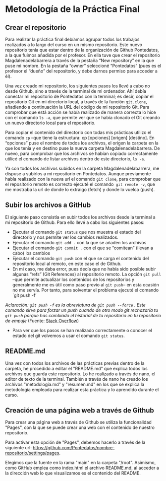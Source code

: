# **Metodología de la Práctica Final**

## **Crear el repositorio**

Para realizar la práctica final debíamos agrupar todos los trabajos realizados a lo largo del curso en un mismo repositorio. Este nuevo repositorio tenía que estar dentro de la organización de Github Pontedatos, a la que fuimos añadida por el profesor. En ella tuve que crear el repositorio Magdalenadelabarrera a través de la pestaña “New repository” en la que puse mi nombre. En la pestaña “owner” seleccioné “Pontedatos” (pues es el profesor el “dueño” del repositorio, y debe darnos permiso para acceder a él).

Una vez creado mi repositorio, los siguientes pasos los llevé a cabo no desde Github, sino a través de la terminal de mi ordenador. Ahí debía conectar mi repositorio de Pontedatos con la terminal; es decir, copiar el repositorio Git en mi directorio local, a través de la función `git.clone`, añadiendo a continuación la URL del código de mi repositorio Git. Para comprobar que está acción se había realizado de manera correcta lo hice con el comando `ls -a`, que permite ver que se había clonado el Git creando un nuevo directorio local para el repositorio.

Para copiar el contenido del directorio con todas mis prácticas utilizo el comando `cp` –que tiene la estructura: cp [opciones] [origen] [destino]. En “opciones” puse el nombre de todos los archivos, el origen la carpeta en la que los tenía y en destino puse la nueva carpeta Magdalenadelabarrera. De nuevo, para comprobar que los archivos se habían copiado correctamente utilicé el comando de listar archivos dentro de este directorio, `ls -a`.

Ya con todos los archivos subidos en la carpeta Magdalenadelabarrera, me dispuse a subirlos a mi repositorio en Pontedatos. Aunque previamente había realizado con la nueva url el comando `git clone`, para comprobar que el repositorio remoto es correcto ejecuté el comando` git remote -v`, que me mostraba la url de donde lo extraigo (fetch) y donde lo vuelca (push). 

## **Subir los archivos a GitHub**

El siguiente paso consistía en subir todos los archivos desde la terminal a mi repositorio de Github. Para ello llevé a cabo los siguientes pasos:

- Ejecutar el comando `git status` que nos muestra el estado del directorio y nos permite ver los cambios realizados.
- Ejecutar el comando `git add .` con la que se añaden los archivos
- Ejecutar el comando `git commit .` con el que se “comitean” (llevan a cabo) los cambios
- Ejecutar el comando `git push` con el que se carga el contenido del repositorio local al remoto, en este caso el de Github.
- En mi caso, me daba error, pues decía que no había sido posible subir algunas “refs” (Git References) al repositorio remoto. La opción `git pull` –que permite actualizar los contenidos de los repositorios y generalmente me es útil como paso previo al `git push`– en esta ocasión no me servía. Por tanto, para solventar el problema ejecuté el comando `git push -f’

*Aclaración: `git push -f` es la abreviatura de `git push --force` . Este comando sirve para forzar un push cuando de otro modo git rechazaría tu `git push` porque has cambiado el historial de tu repositorio en tu repositorio de empuje* (Fuente: [Stack Overflow](https://stackoverflow.com/questions/44678942/difference-between-git-push-and-git-push-f))
- Para ver que los pasos se han realizado correctamente o conocer el estado del git volvemos a usar el comando `git status`.

## **README.md**

Una vez con todos los archivos de las prácticas previas dentro de la carpeta, he procedido a editar el "README.md" que explica todos los archivos que guarda este repositorio. Lo he realizado a través de nano, el editor de texto de la terminal. También a través de nano he creado los archivos "metodología.md" y "resumen.md" en los que se explica la metodología empleada para realizar esta práctica y lo aprendido durante el curso. 

## **Creación de una página web a través de Github**

Para crear una página web a través de Github se utiliza la funcionalidad "Pages", con la que se puede crear una web con el contenido de nuestro repositorio. 

Para activar esta opción de "Pages", debemos hacerlo a través de la siguiente url:  https://github.com/Pontedatos/nombre-repositorio/settings/pages. 

Elegimos que la fuente en la rama "main" en la carpeta "/root". Asimismo, como GitHub emplea como index.html el archivo README.md, al acceder a la dirección web lo que visualizamos es el contenido del README. 

